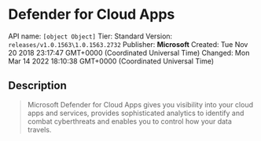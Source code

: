 # Defender for Cloud Apps
API name: `[object Object]`
Tier: Standard
Version: `releases/v1.0.1563\1.0.1563.2732`
Publisher: **Microsoft**
Created: Tue Nov 20 2018 23:17:47 GMT+0000 (Coordinated Universal Time)
Changed: Mon Mar 14 2022 18:10:38 GMT+0000 (Coordinated Universal Time)

## Description
> Microsoft Defender for Cloud Apps gives you visibility into your cloud apps and services, provides sophisticated analytics to identify and combat cyberthreats and enables you to control how your data travels.

